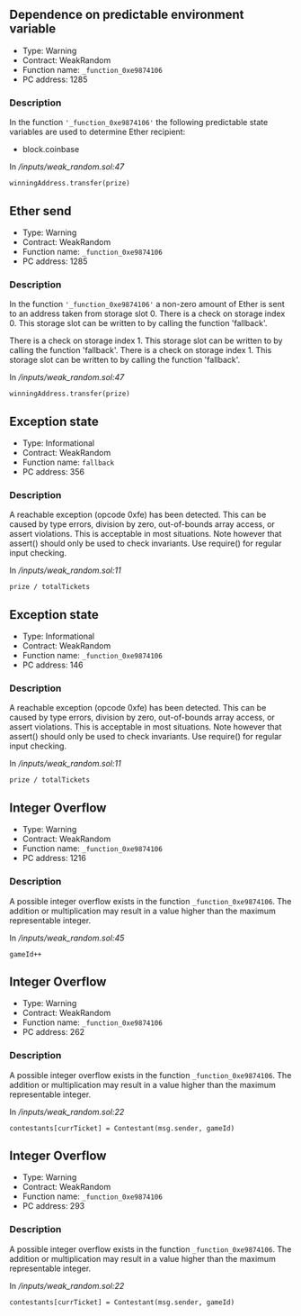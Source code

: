 

## Dependence on predictable environment variable

- Type: Warning
- Contract: WeakRandom
- Function name: `_function_0xe9874106`
- PC address: 1285



### Description

In the function `'_function_0xe9874106'` the following predictable state variables are used to determine Ether recipient:
- block.coinbase


In *<TESTDATA>/inputs/weak_random.sol:47*

```
winningAddress.transfer(prize)
```


## Ether send

- Type: Warning
- Contract: WeakRandom
- Function name: `_function_0xe9874106`
- PC address: 1285



### Description

In the function `'_function_0xe9874106'` a non-zero amount of Ether is sent to an address taken from storage slot 0.
There is a check on storage index 0. This storage slot can be written to by calling the function 'fallback'.

There is a check on storage index 1. This storage slot can be written to by calling the function 'fallback'.
There is a check on storage index 1. This storage slot can be written to by calling the function 'fallback'.

In *<TESTDATA>/inputs/weak_random.sol:47*

```
winningAddress.transfer(prize)
```


## Exception state

- Type: Informational
- Contract: WeakRandom
- Function name: `fallback`
- PC address: 356



### Description

A reachable exception (opcode 0xfe) has been detected. This can be caused by type errors, division by zero, out-of-bounds array access, or assert violations. This is acceptable in most situations. Note however that assert() should only be used to check invariants. Use require() for regular input checking. 

In *<TESTDATA>/inputs/weak_random.sol:11*

```
prize / totalTickets
```


## Exception state

- Type: Informational
- Contract: WeakRandom
- Function name: `_function_0xe9874106`
- PC address: 146



### Description

A reachable exception (opcode 0xfe) has been detected. This can be caused by type errors, division by zero, out-of-bounds array access, or assert violations. This is acceptable in most situations. Note however that assert() should only be used to check invariants. Use require() for regular input checking. 

In *<TESTDATA>/inputs/weak_random.sol:11*

```
prize / totalTickets
```


## Integer Overflow 

- Type: Warning
- Contract: WeakRandom
- Function name: `_function_0xe9874106`
- PC address: 1216



### Description

A possible integer overflow exists in the function `_function_0xe9874106`.
The addition or multiplication may result in a value higher than the maximum representable integer.

In *<TESTDATA>/inputs/weak_random.sol:45*

```
gameId++
```


## Integer Overflow 

- Type: Warning
- Contract: WeakRandom
- Function name: `_function_0xe9874106`
- PC address: 262



### Description

A possible integer overflow exists in the function `_function_0xe9874106`.
The addition or multiplication may result in a value higher than the maximum representable integer.

In *<TESTDATA>/inputs/weak_random.sol:22*

```
contestants[currTicket] = Contestant(msg.sender, gameId)
```


## Integer Overflow 

- Type: Warning
- Contract: WeakRandom
- Function name: `_function_0xe9874106`
- PC address: 293



### Description

A possible integer overflow exists in the function `_function_0xe9874106`.
The addition or multiplication may result in a value higher than the maximum representable integer.

In *<TESTDATA>/inputs/weak_random.sol:22*

```
contestants[currTicket] = Contestant(msg.sender, gameId)
```
